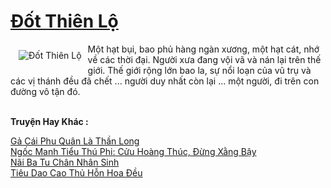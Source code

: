 <a href="https://truyentiki.com/dot-thien-lo.31610/" title="Đốt Thiên Lộ"><h1>Đốt Thiên Lộ</h1></a><div style="display:table"><img align="right" style="float: left; padding: 10px;" src="https://truyentiki.com/a/img/str/src/31610.jpg" alt="Đốt Thiên Lộ">Một hạt bụi, bao phủ hàng ngàn xương, một hạt cát, nhớ về các thời đại. Người xưa đang vội vã và nán lại trên thế giới. Thế giới rộng lớn bao la, sự nổi loạn của vũ trụ và các vị thánh đều đã chết ... người duy nhất còn lại ... một người, đi trên con đường vô tận đó.</div><p><br><b>Truyện Hay Khác :</b></p><a href="https://truyentiki.com/ga-cai-phu-quan-la-than-long.31609/" alt="Gả Cái Phu Quân Là Thần Long">Gả Cái Phu Quân Là Thần Long</a><br/><a href="https://github.com/nownovels/topcv/tree/master/truyenhay/31613/README.md" alt="Ngốc Manh Tiểu Thú Phi: Cửu Hoàng Thúc, Đừng Xằng Bậy">Ngốc Manh Tiểu Thú Phi: Cửu Hoàng Thúc, Đừng Xằng Bậy</a><br/><a href="https://github.com/nownovels/top500/tree/master/truyenhay/33586/" alt="Nãi Ba Tu Chân Nhân Sinh">Nãi Ba Tu Chân Nhân Sinh</a><br/><a href="https://truyentiki.wordpress.com/2020/06/08/tieu-dao-cao-thu-hon-hoa-deu/" alt="Tiêu Dao Cao Thủ Hỗn Hoa Đều">Tiêu Dao Cao Thủ Hỗn Hoa Đều</a><br/>